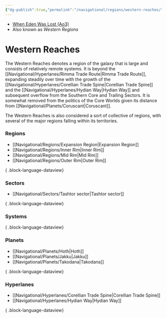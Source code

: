 ```yaml
---
{"dg-publish":true,"permalink":"/navigational/regions/western-reaches/","tags":["map","region","corellianspine","greatgranrun","biox","hydian"]}
---
```


- [When Eden Was Lost (Ao3)](https://archiveofourown.org/works/19334440/chapters/45992584)
- Also known as *Western Regions*
# Western Reaches

The Western Reaches denotes a region of the galaxy that is large and consists of relatively remote systems. It is beyond the [[Navigational/Hyperlanes/Rimma Trade Route\|Rimma Trade Route]], expanding steadily over time with the growth of the [[Navigational/Hyperlanes/Corellian Trade Spine\|Corellian Trade Spine]] and the [[Navigational/Hyperlanes/Hydian Way\|Hydian Way]] and subsequent overflow from the Southern Core and Trailing Sectors. It is somewhat removed from the politics of the Core Worlds given its distance from [[Navigational/Planets/Coruscant\|Coruscant]]. 

The Western Reaches is also considered a sort of collective of regions, with several of the major regions falling within its territories.

### Regions
- [[Navigational/Regions/Expansion Region\|Expansion Region]]
- [[Navigational/Regions/Inner Rim\|Inner Rim]]
- [[Navigational/Regions/Mid Rim\|Mid Rim]]
- [[Navigational/Regions/Outer Rim\|Outer Rim]]

{ .block-language-dataview}
### Sectors
- [[Navigational/Sectors/Tashtor sector\|Tashtor sector]]

{ .block-language-dataview}
### Systems

{ .block-language-dataview}
### Planets
- [[Navigational/Planets/Hoth\|Hoth]]
- [[Navigational/Planets/Jakku\|Jakku]]
- [[Navigational/Planets/Takodana\|Takodana]]

{ .block-language-dataview}
### Hyperlanes
- [[Navigational/Hyperlanes/Corellian Trade Spine\|Corellian Trade Spine]]
- [[Navigational/Hyperlanes/Hydian Way\|Hydian Way]]

{ .block-language-dataview}